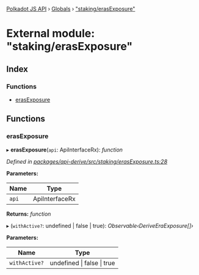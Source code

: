 [Polkadot JS API](../README.md) › [Globals](../globals.md) › ["staking/erasExposure"](_staking_erasexposure_.md)

# External module: "staking/erasExposure"

## Index

### Functions

* [erasExposure](_staking_erasexposure_.md#erasexposure)

## Functions

###  erasExposure

▸ **erasExposure**(`api`: ApiInterfaceRx): *function*

*Defined in [packages/api-derive/src/staking/erasExposure.ts:28](https://github.com/polkadot-js/api/blob/6f85c6783e/packages/api-derive/src/staking/erasExposure.ts#L28)*

**Parameters:**

Name | Type |
------ | ------ |
`api` | ApiInterfaceRx |

**Returns:** *function*

▸ (`withActive?`: undefined | false | true): *Observable‹DeriveEraExposure[]›*

**Parameters:**

Name | Type |
------ | ------ |
`withActive?` | undefined &#124; false &#124; true |
